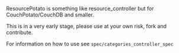ResourcePotato is something like resource_controller but for CouchPotato/CouchDB and smaller.

This is in a very early stage, please use at your own risk, fork and contribute.

For information on how to use see `spec/categories_controller_spec`